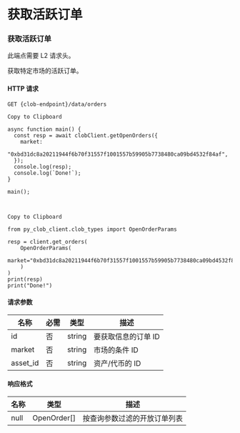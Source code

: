 # 获取活跃订单

### 获取活跃订单

此端点需要 L2 请求头。

获取特定市场的活跃订单。

#### HTTP 请求

`GET {clob-endpoint}/data/orders`


    Copy to Clipboard

    async function main() {
      const resp = await clobClient.getOpenOrders({
        market:
          "0xbd31dc8a20211944f6b70f31557f1001557b59905b7738480ca09bd4532f84af",
      });
      console.log(resp);
      console.log(`Done!`);
    }

    main();



    Copy to Clipboard

    from py_clob_client.clob_types import OpenOrderParams

    resp = client.get_orders(
        OpenOrderParams(
            market="0xbd31dc8a20211944f6b70f31557f1001557b59905b7738480ca09bd4532f84af",
        )
    )
    print(resp)
    print("Done!")


#### 请求参数

名称 | 必需 | 类型 | 描述
---|---|---|---
id | 否 | string | 要获取信息的订单 ID
market | 否 | string | 市场的条件 ID
asset_id | 否 | string | 资产/代币的 ID

#### 响应格式

名称 | 类型 | 描述
---|---|---
null | OpenOrder[] | 按查询参数过滤的开放订单列表
